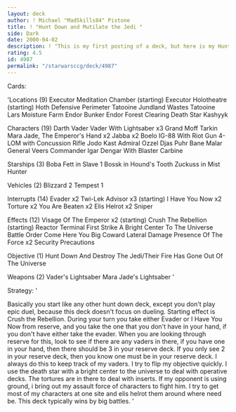 ```yaml
---
layout: deck
author: ! Michael "MadSkills84" Pistone
title: ! "Hunt Down and Mutilate the Jedi "
side: Dark
date: 2000-04-02
description: ! "This is my first posting of a deck, but here is my Hunt Down Deck.	It focuses on getting really powerful characters down and battling the opponent away."
rating: 4.5
id: 4987
permalink: "/starwarsccg/deck/4987"
---
```

Cards: 

'Locations (9)
Executor Meditation Chamber (starting)
Executor Holotheatre (starting)
Hoth Defensive Perimeter
Tatooine Jundland Wastes
Tatooine Lars Moisture Farm
Endor Bunker
Endor Forest Clearing
Death Star
Kashyyk

Characters (19)
Darth Vader
Vader With Lightsaber x3
Grand Moff Tarkin
Mara Jade, The Emperor's Hand x2
Jabba x2
Boelo
IG-88 With Riot Gun
4-LOM with Concussion Rifle
Jodo Kast
Admiral Ozzel
Djas Puhr
Bane Malar
General Veers
Commander Igar
Dengar With Blaster Carbine

Starships (3)
Boba Fett in Slave 1
Bossk in Hound's Tooth
Zuckuss in Mist Hunter

Vehicles (2)
Blizzard 2
Tempest 1

Interrupts (14)
Evader x2
Twi-Lek Advisor x3 (starting)
I Have You Now x2
Torture x2
You Are Beaten x2
Elis Helrot x2
Sniper

Effects (12)
Visage Of The Emperor x2 (starting)
Crush The Rebellion (starting)
Reactor Terminal
First Strike
A Bright Center To The Universe
Battle Order
Come Here You Big Coward
Lateral Damage
Presence Of The Force x2
Security Precautions

Objective (1)
Hunt Down And Destroy The Jedi/Their Fire Has Gone Out Of The Universe

Weapons (2)
Vader's Lightsaber
Mara Jade's Lightsaber '

Strategy: '

Basically you start like any other hunt down deck, except you don't play epic duel, because this deck doesn't focus on dueling.  Starting effect is Crush the Rebellion.	During your turn you take either Evader or I Have You Now from reserve, and you take the one that you don't have in your hand, if you don't have either take the evader.  When you are looking through reserve for this, look to see if there are any vaders in there, if you have one in your hand, then there should be 3 in your reserve deck.  If you only see 2 in your reserve deck, then you know one must be in your reserve deck.  I always do this to keep track of my vaders.  I try to flip my objective quickly.  I use the death star with a bright center to the universe to deal with operative decks.  The tortures are in there to deal with inserts.  If my opponent is using ground, i bring out my assault force of characters to fight him.  I try to get most of my characters at one site and elis helrot them around where need be.	This deck typically wins by big battles.  '
